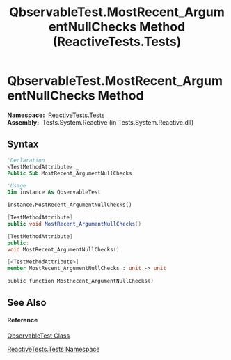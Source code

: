 ﻿---
title: QbservableTest.MostRecent_ArgumentNullChecks Method  (ReactiveTests.Tests)
TOCTitle: MostRecent_ArgumentNullChecks Method
ms:assetid: M:ReactiveTests.Tests.QbservableTest.MostRecent_ArgumentNullChecks
ms:mtpsurl: https://msdn.microsoft.com/en-us/library/reactivetests.tests.qbservabletest.mostrecent_argumentnullchecks(v=VS.103)
ms:contentKeyID: 36620390
ms.date: 06/28/2011
mtps_version: v=VS.103
f1_keywords:
- ReactiveTests.Tests.QbservableTest.MostRecent_ArgumentNullChecks
dev_langs:
- CSharp
- JScript
- VB
- FSharp
- c++
---

# QbservableTest.MostRecent\_ArgumentNullChecks Method

**Namespace:**  [ReactiveTests.Tests](hh289046\(v=vs.103\).md)  
**Assembly:**  Tests.System.Reactive (in Tests.System.Reactive.dll)

## Syntax

``` vb
'Declaration
<TestMethodAttribute> _
Public Sub MostRecent_ArgumentNullChecks
```

``` vb
'Usage
Dim instance As QbservableTest

instance.MostRecent_ArgumentNullChecks()
```

``` csharp
[TestMethodAttribute]
public void MostRecent_ArgumentNullChecks()
```

``` c++
[TestMethodAttribute]
public:
void MostRecent_ArgumentNullChecks()
```

``` fsharp
[<TestMethodAttribute>]
member MostRecent_ArgumentNullChecks : unit -> unit 
```

``` jscript
public function MostRecent_ArgumentNullChecks()
```

## See Also

#### Reference

[QbservableTest Class](hh315250\(v=vs.103\).md)

[ReactiveTests.Tests Namespace](hh289046\(v=vs.103\).md)

